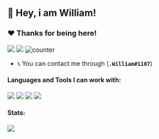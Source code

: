 ## :wave: Hey, i am William!

### :heart:️ Thanks for being here!
[<img src="https://img.shields.io/discord/865319695850405888?color=5865F2&style=for-the-badge&label=Discord" />](https://discord.gg/xhCvBY8nnb)
[<img src="https://img.shields.io/badge/twitter-%231DA1F2.svg?&style=for-the-badge&logo=twitter&logoColor=white" />](https://discord.gg/xhCvBY8nnb) 
![counter](https://komarev.com/ghpvc/?username=TheMaestro0&style=flat-square)
- :telephone_receiver: You can contact me through (**`.William#1107`**)

#### Languages and Tools I can work with:
<a><img src="https://img.shields.io/badge/-Nodejs-43853?logo=Node.js&logoColor=white"></a>
<img src="https://img.shields.io/badge/-NPM-CB3837?logo=npm&logoColor=white">
<img src="https://img.shields.io/badge/-HTML5-E34F26?logo=html5&logoColor=white">
<img src="https://img.shields.io/badge/-MongoDB-13aa52?logo=mongodb&logoColor=white">

#### Stats:
<img src="https://github-readme-stats.vercel.app/api?username=JacksonWell&show_icons=true&hide_border=true&theme=algolia&icon_color=#ee6c4d">
